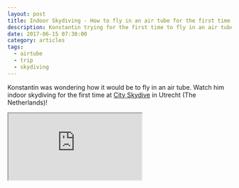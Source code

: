 ```yaml
---
layout: post
title: Indoor Skydiving - How to fly in an air tube for the first time.
description: Konstantin trying for the first time to fly in an air tube.
date: 2017-06-15 07:30:00
category: articles
tags:
  - airtube
  - trip
  - skydiving
---
```

Konstantin was wondering how it would be to fly in an air tube. Watch him indoor skydiving for the first time at [City Skydive](https://cityskydive.nl/) in Utrecht (The Netherlands)!

<div class="embed-responsive embed-responsive-16by9">
    <iframe class="embed-responsive-item" src="https://www.youtube-nocookie.com/embed/NY4l2bnEt2s"></iframe>
</div>
<br />

   <!--more-->
